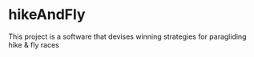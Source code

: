 # hikeAndFly
This project is a software that devises winning strategies for paragliding hike &amp; fly races
